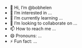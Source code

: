 - 👋 Hi, I’m @bobhelen
- 👀 I’m interested in ...
- 🌱 I’m currently learning ...
- 💞️ I’m looking to collaborate on ...
- 📫 How to reach me ...
- 😄 Pronouns: ...
- ⚡ Fun fact: ...

<!---
bobhelen/bobhelen is a ✨ special ✨ repository because its `README.md` (this file) appears on your GitHub profile.
You can click the Preview link to take a look at your changes.
--->
